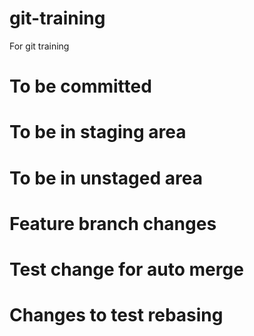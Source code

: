 # git-training
For git training

# To be committed

# To be in staging area

# To be in unstaged area

# Feature branch changes

# Test change for auto merge

# Changes to test rebasing
